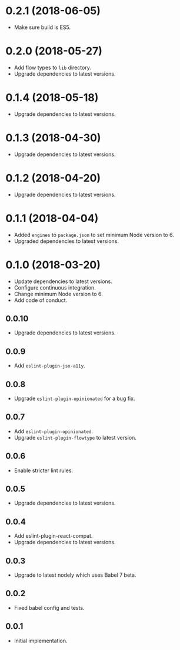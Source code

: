 # 0.2.1 (2018-06-05)

*   Make sure build is ES5.


# 0.2.0 (2018-05-27)

*  Add flow types to `lib` directory.
* Upgrade dependencies to latest versions.


# 0.1.4 (2018-05-18)

*   Upgrade dependencies to latest versions.

# 0.1.3 (2018-04-30)

*   Upgrade dependencies to latest versions.


# 0.1.2 (2018-04-20)

*   Upgrade dependencies to latest versions.


# 0.1.1 (2018-04-04)

*   Added `engines` to `package.json` to set minimum Node version to 6.
*   Upgraded dependencies to latest versions.

# 0.1.0 (2018-03-20)

*   Update dependencies to latest versions.
*   Configure continuous integration.
*   Change minimum Node version to 6.
*   Add code of conduct.

## 0.0.10

*   Upgrade dependencies to latest versions.

## 0.0.9

*   Add `eslint-plugin-jsx-a11y`.

## 0.0.8

*   Upgrade `eslint-plugin-opinionated` for a bug fix.

## 0.0.7

*   Add `eslint-plugin-opinionated`.
*   Upgrade `eslint-plugin-flowtype` to latest version.

## 0.0.6

*   Enable stricter lint rules.

## 0.0.5

*   Upgrade dependencies to latest versions.

## 0.0.4

*   Add eslint-plugin-react-compat.
*   Upgrade dependencies to latest versions.

## 0.0.3

*   Upgrade to latest nodely which uses Babel 7 beta.

## 0.0.2

*   Fixed babel config and tests.

## 0.0.1

*   Initial implementation.
